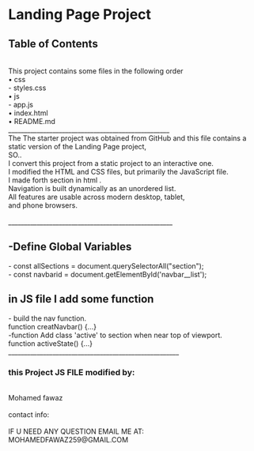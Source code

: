 <h1>Landing Page Project</h1>

<h2>Table of Contents</h2></br>
      This project contains some files in the following order</br>
    • css</br>
          - styles.css</br>    
    • js</br>
          - app.js</br>
    • index.html</br>
    • README.md</br>
___________________________________________________
</br>The The starter project was obtained from GitHub and this file contains a  static version of the Landing Page project,</br>
SO..</br>
I convert this project from a static project to an interactive one.</br>
I modified  the HTML and CSS files, but primarily the JavaScript file.</br>
I made forth section in html .</br>
Navigation is built dynamically as an unordered list.</br>
All features are usable across modern desktop, tablet,</br> and phone browsers.</br>
</br>
____________________________________________________
<h2>-Define Global Variables</h2>
	- const allSections = document.querySelectorAll("section");</br>
	- const navbarid = document.getElementById('navbar__list');

<h2>in JS file I add some function</h2>
- build the nav function.</br>
	function creatNavbar() {...}</br>
-function Add class 'active' to section when near top of viewport.</br>
	function activeState() {...}</br>
______________________________________________________

<h3>this Project JS FILE modified by:</h3>
</br>Mohamed fawaz</br>
</br>contact info:</br>
</br>IF U  NEED ANY QUESTION EMAIL ME AT:</br>
MOHAMEDFAWAZ259@GMAIL.COM
